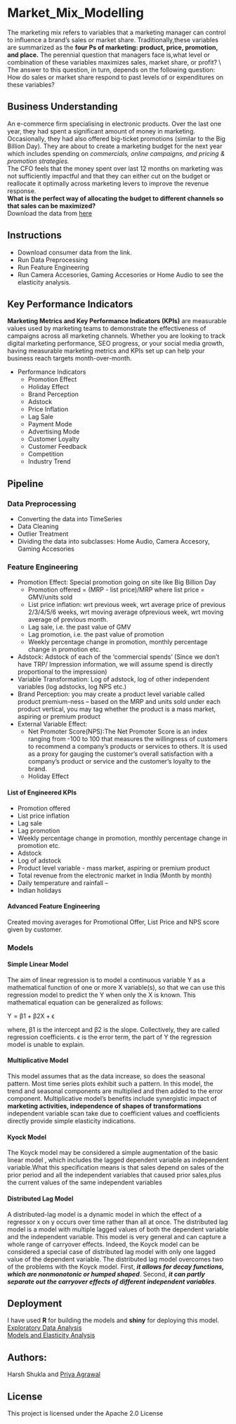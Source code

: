 # Market_Mix_Modelling

The marketing mix refers to variables that a marketing manager can control to influence a brand’s sales or market share. 
Traditionally,these variables are summarized as the **four Ps of marketing: product, price, promotion, and place.**
The perennial question that managers face is,what level or combination of these variables maximizes sales, market share, or profit?
\ 
The answer to this question, in turn, depends on the following question: How do sales or market  share respond to past levels of or expenditures on these variables?

## Business Understanding
An e-commerce firm specialising in electronic products. Over the last one year, they had spent a significant amount of money in marketing. Occasionally, they had also offered big-ticket promotions (similar to the Big Billion Day). They are about to create a marketing budget for the next year which includes spending on *commercials, online campaigns, and pricing & promotion strategies.* 
\
The CFO feels that the money spent over last 12 months on marketing was not sufficiently impactful and that they can either cut on the budget or reallocate it  optimally across marketing levers to improve the revenue response. 
\
**What is the perfect way of allocating the budget to different channels so that sales can be maximized?**
\
Download the data from [here](https://drive.google.com/drive/folders/1jW1yHFiQ7d3_MI2P40hw2NLm5hJp09e8?usp=sharing)

## Instructions
* Download consumer data from the link. 
* Run Data Preprocessing 
* Run Feature Engineering
*  Run Camera Accesories, Gaming Accesories or Home Audio to see the elasticity analysis. 

## Key Performance Indicators
**Marketing Metrics and Key Performance Indicators (KPIs)** are measurable values used by marketing teams to demonstrate the effectiveness of campaigns across all marketing channels. Whether you are looking to track digital marketing performance, SEO progress, or your social media growth, having measurable marketing metrics and KPIs set up can help your business reach targets month-over-month. 

* Performance Indicators
  * Promotion Effect 
  * Holiday Effect
  * Brand Perception 
  * Adstock
  * Price Inflation 
  * Lag Sale
  * Payment Mode
  * Advertising Mode
  * Customer Loyalty 
  * Customer Feedback 
  * Competition 
  * Industry Trend

## Pipeline
### Data Preprocessing
* Converting the data into TimeSeries
* Data Cleaning
* Outlier Treatment
* Dividing the data into subclasses: Home Audio, Camera Accesory, Gaming Accesories

### Feature Engineering
* Promotion Effect: Special promotion going on site like Big Billion Day
  * Promotion offered = (MRP - list price)/MRP where list price = GMV/units sold
  * List price inflation: wrt previous week, wrt average price of previous 2/3/4/5/6 weeks, wrt moving average ofprevious week, wrt moving average of previous month.
  * Lag sale, i.e. the past value of GMV
  * Lag promotion, i.e. the past value of promotion
  * Weekly percentage change in promotion, monthly percentage change in promotion etc.
* Adstock: Adstock of each of the ‘commercial spends’ (Since we don’t have TRP/ Impression information, we will assume
spend is directly proportional to the impression)
* Variable Transformation: Log of adstock, log of other independent variables (log adstocks, log NPS etc.)
* Brand Perception: you may create a product level variable called product premium-ness – based on the MRP and units sold under each product vertical, you may tag whether the product is a mass market, aspiring or premium product
* External Variable Effect:
  * Net Promoter Score(NPS):The Net Promoter Score is an index ranging from -100 to 100 that measures the willingness of customers to recommend a  company’s products or services to others. It is used as a proxy for gauging the customer’s overall satisfaction with a company’s product or service and the customer’s loyalty to the brand.
  * Holiday Effect

#### List of Engineered KPIs
* Promotion offered
* List price inflation
* Lag sale
* Lag promotion
* Weekly percentage change in promotion, monthly percentage change in promotion etc.
* Adstock
* Log of adstock
* Product level variable - mass market, aspiring or premium product
* Total revenue from the electronic market in India (Month by month)
* Daily temperature and rainfall –
* Indian holidays
#### Advanced Feature Engineering
Created moving averages for Promotional Offer, List Price and NPS score given by customer.

### Models
#### Simple Linear Model
The aim of linear regression is to model a continuous variable Y as a mathematical function of one or more X variable(s), so that we can use this regression model to predict the Y when only the X is known. This mathematical equation can be generalized as follows:
 
  Y = β1 + β2X + ϵ

where, β1 is the intercept and β2 is the slope. Collectively, they are called regression coefficients. ϵ is the error term, the part of Y the regression model is unable to explain.

#### Multiplicative Model
This model assumes that as the data increase, so does the seasonal pattern. Most time series plots exhibit such a pattern. In this model, the trend and seasonal components are multiplied and then added to the error component.
Multiplicative model’s benefits include synergistic impact of **marketing activities, independence of shapes of transformations** independent variable scan take due to coefficient values and coefficients directly provide simple elasticity indications.

#### Kyock Model
The Koyck model may be considered a simple augmentation of the basic linear model , which includes the lagged dependent variable as independent variable.What this specification means is that sales depend on sales of the prior period and all the independent variables that caused prior sales,plus the current values of the same independent variables

#### Distributed Lag Model
A distributed-lag model is a dynamic model in which the effect of a regressor x on y occurs over time rather than all at once.
The distributed lag model is a model with multiple lagged values of both the dependent variable and the independent variable.
This model is very general and can capture a whole range of carryover effects. Indeed, the Koyck model can be considered a special case
of distributed lag model with only one lagged value of the dependent variable. The distributed lag model overcomes two of the problems with the Koyck model.
First, ***it allows for decay functions, which are nonmonotonic or humped shaped***. 
Second, ***it can partly separate out the carryover effects of different independent variables***.

## Deployment
I have used **R** for building the models and **shiny** for deploying this model.
\
[Exploratory Data Analysis](https://harsh12datascience.shinyapps.io/ExploratoryDataAnalysis/)
\
[Models and Elasticity Analysis](https://harsh12datascience.shinyapps.io/model_market_mix/)

## Authors: 
Harsh Shukla and [Priya Agrawal](https://github.com/Pryagrawal)

## License
This project is licensed under the Apache 2.0 License





